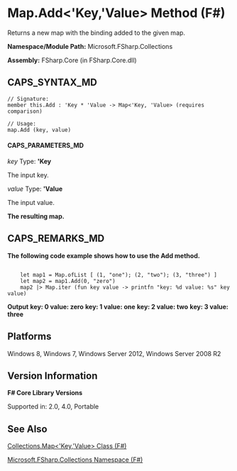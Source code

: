 # Map.Add<'Key,'Value> Method (F#)

Returns a new map with the binding added to the given map.

**Namespace/Module Path:** Microsoft.FSharp.Collections

**Assembly:** FSharp.Core (in FSharp.Core.dll)


## CAPS_SYNTAX_MD

```
// Signature:
member this.Add : 'Key * 'Value -> Map<'Key, 'Value> (requires comparison)

// Usage:
map.Add (key, value)
```

#### CAPS_PARAMETERS_MD
*key*
Type: **'Key**


The input key.


*value*
Type: **'Value**


The input value.



**The resulting map.**
## CAPS_REMARKS_MD
**The following code example shows how to use the Add method.**
```

    let map1 = Map.ofList [ (1, "one"); (2, "two"); (3, "three") ]
    let map2 = map1.Add(0, "zero")
    map2 |> Map.iter (fun key value -> printfn "key: %d value: %s" key value)
```

**Output**
**key: 0 value: zero**
**key: 1 value: one**
**key: 2 value: two**
**key: 3 value: three**
## Platforms
Windows 8, Windows 7, Windows Server 2012, Windows Server 2008 R2


## Version Information
**F# Core Library Versions**

Supported in: 2.0, 4.0, Portable




## See Also
[Collections.Map&#60;'Key,'Value&#62; Class &#40;F&#35;&#41;](Collections.Map+%27Key%2C%27Value+Class+%28F%23%29.md)

[Microsoft.FSharp.Collections Namespace &#40;F&#35;&#41;](Microsoft.FSharp.Collections+Namespace+%28F%23%29.md)


